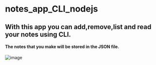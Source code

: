 # notes_app_CLI_nodejs
## With this app you can add,remove,list and read your notes using CLI.
#### The notes that you make will be stored in the JSON file.


![image](https://user-images.githubusercontent.com/50983011/113437303-06cfe500-9404-11eb-8dad-6b9b6d8f6344.png)
